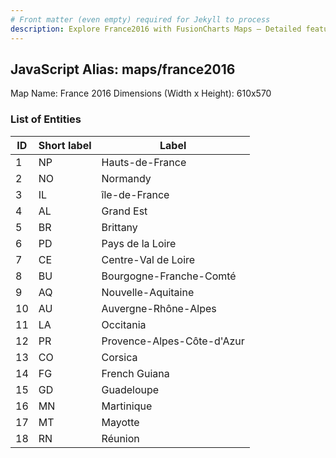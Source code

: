 ```yaml
---
# Front matter (even empty) required for Jekyll to process
description: Explore France2016 with FusionCharts Maps – Detailed features for seamless integration. Try now & enhance your data visualization today! 
---
```


## JavaScript Alias: maps/france2016

Map Name: France 2016 
Dimensions (Width x Height): 610x570





### List of Entities

ID | Short label | Label
---|---|---|
1|NP|Hauts-de-France
2|NO|Normandy
3|IL|île-de-France
4|AL|Grand Est
5|BR|Brittany
6|PD|Pays de la Loire
7|CE|Centre-Val de Loire
8|BU|Bourgogne-Franche-Comté
9|AQ|Nouvelle-Aquitaine
10|AU|Auvergne-Rhône-Alpes
11|LA|Occitania
12|PR|Provence-Alpes-Côte-d'Azur
13|CO|Corsica
14|FG|French Guiana
15|GD|Guadeloupe
16|MN|Martinique
17|MT|Mayotte
18|RN|Réunion